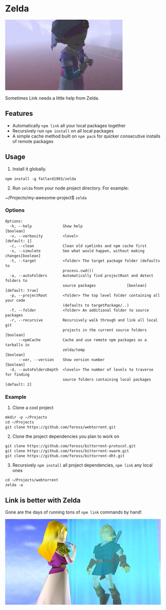 # Zelda

![zelda](./img/zelda.jpg)

Sometimes Link needs a little help from Zelda.


## Features

- Automatically `npm link` all your local packages together
- Recursively run `npm install` on all local packages
- A simple cache method built on `npm pack` for quicker consecutive installs of remote packages


## Usage

1. Install it globally.

`npm install -g fatlard1993/zelda`

2. Run `zelda` from your node project directory. For example:

~/Projects/my-awesome-project$ `zelda`


### Options

```
Options:
  -h, --help              Show help                                    [boolean]
  -v, --verbosity         <level>                                   [default: 1]
  -c, --clean             Clean old symlinks and npm cache first
  -s, --simulate          See what would happen, without making changes[boolean]
  -t, --target            <folder> The target package folder (defaults to
                          process.cwd())
  -a, --autoFolders       Automatically find projectRoot and detect folders to
                          source packages              [boolean] [default: true]
  -p, --projectRoot       <folder> The top level folder containing all your code
                          (defaults to targetPackage/..)
  -f, --folder            <folder> An additional folder to source packages
  -r, --recursive         Recursively walk through and link all local git
                          projects in the current source folders       [boolean]
      --npmCache          Cache and use remote npm packages as a tarballs in
                          zelda/temp                                   [boolean]
      --ver, --version    Show version number                          [boolean]
  -d, --autoFoldersDepth  <levels> The number of levels to traverse for finding
                          source folders containing local packages  [default: 2]
```


### Example

1. Clone a cool project

```
mkdir -p ~/Projects
cd ~/Projects
git clone https://github.com/feross/webtorrent.git
```

2. Clone the project dependencies you plan to work on

```
git clone https://github.com/feross/bittorrent-protocol.git
git clone https://github.com/feross/bittorrent-swarm.git
git clone https://github.com/feross/bittorrent-dht.git
```

3. Recursively `npm install` all project dependencies, `npm link` any local ones

```
cd ~/Projects/webtorrent
zelda -a
```


## Link is better with Zelda

Gone are the days of running tons of `npm link` commands by hand!

![link with zelda](./img/link_with_zelda.jpg)